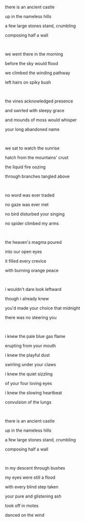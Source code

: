 there is an ancient castle

up in the nameless hills

a few large stones stand, crumbling

composing half a wall

<br>

we went there in the morning

before the sky would flood

we climbed the winding pathway

left hairs on spiky bush

<br>

the vines acknowledged presence

and swirled with sleepy grace

and mounds of moss would whisper

your long abandoned name

<br>

we sat to watch the sunrise

hatch from the mountains' crust

the liquid fire oozing

through branches tangled above

<br>

no word was ever traded

no gaze was ever met

no bird disturbed your singing

no spider climbed my arms

<br>

the heaven's magma poured

into our open eyes

it filled every crevice

with burning orange peace

<br>

i wouldn't dare look leftward

though i already knew

you'd made your choice that midnight

there was no steering you

<br>

i knew the pale blue gas flame

erupting from your mouth

i knew the playful dust

swirling under your claws

i knew the quiet sizzling

of your four loving eyes

i knew the slowing heartbeat

convulsion of the lungs

<br>

there is an ancient castle

up in the nameless hills

a few large stones stand, crumbling

composing half a wall

<br>

in my descent through bushes

my eyes were still a flood

with every blind step taken

your pure and glistening ash

took off in motes

danced on the wind